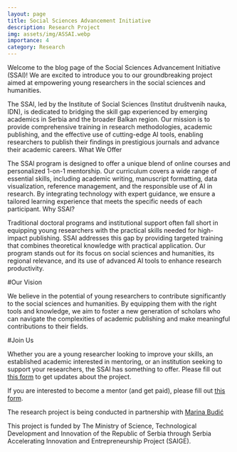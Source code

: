 ```yaml
---
layout: page
title: Social Sciences Advancement Initiative
description: Research Project
img: assets/img/ASSAI.webp
importance: 4
category: Research
---
```


Welcome to the blog page of the Social Sciences Advancement Initiative (SSAI)! We are excited to introduce you to our groundbreaking project aimed at empowering young researchers in the social sciences and humanities.

The SSAI, led by the Institute of Social Sciences (Institut društvenih nauka, IDN), is dedicated to bridging the skill gap experienced by emerging academics in Serbia and the broader Balkan region. Our mission is to provide comprehensive training in research methodologies, academic publishing, and the effective use of cutting-edge AI tools, enabling researchers to publish their findings in prestigious journals and advance their academic careers.
What We Offer

The SSAI program is designed to offer a unique blend of online courses and personalized 1-on-1 mentorship. Our curriculum covers a wide range of essential skills, including academic writing, manuscript formatting, data visualization, reference management, and the responsible use of AI in research. By integrating technology with expert guidance, we ensure a tailored learning experience that meets the specific needs of each participant.
Why SSAI?

Traditional doctoral programs and institutional support often fall short in equipping young researchers with the practical skills needed for high-impact publishing. SSAI addresses this gap by providing targeted training that combines theoretical knowledge with practical application. Our program stands out for its focus on social sciences and humanities, its regional relevance, and its use of advanced AI tools to enhance research productivity.

#Our Vision

We believe in the potential of young researchers to contribute significantly to the social sciences and humanities. By equipping them with the right tools and knowledge, we aim to foster a new generation of scholars who can navigate the complexities of academic publishing and make meaningful contributions to their fields.

#Join Us

Whether you are a young researcher looking to improve your skills, an established academic interested in mentoring, or an institution seeking to support your researchers, the SSAI has something to offer. Please fill out <a href="https://docs.google.com/forms/d/e/1FAIpQLScdV95K6EYxILhZAY5n_AC7OzSch0TLeAsBb4tHO6F0HFbNVA/viewform">this form</a> to get updates about the project.

If you are interested to become a mentor (and get paid), please fill out <a href="https://docs.google.com/forms/d/e/1FAIpQLSdiSo3ghDPb0dTa-_ggTPWv_1knJDa_oNR7zb7s7n50LqbQoA/viewform">this form</a>.

The research project is being conducted in partnership with <a href="https://www.linkedin.com/in/marina-budi%C4%87-559624219" target="_blank">Marina Budić</a>


This project is funded by The Ministry of Science, Technological Development and Innovation of the Republic of Serbia through Serbia Accelerating Innovation and Entrepreneurship Project (SAIGE).